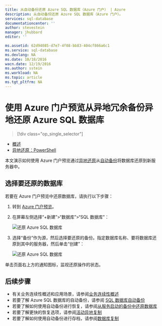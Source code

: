 ```yaml
---
title: 从自动备份还原 Azure SQL 数据库（Azure 门户） | Azure
description: 从自动备份还原 Azure SQL 数据库（Azure 门户）。
services: sql-database
documentationcenter: ''
author: stevestein
manager: jhubbard
editor: ''

ms.assetid: 62d94085-d7e7-4f08-bb83-404cf866a6c1
ms.service: sql-database
ms.devlang: NA
ms.date: 10/18/2016
wacn.date: 12/19/2016
ms.author: sstein
ms.workload: NA
ms.topic: article
ms.tgt_pltfrm: NA
---
```


# 使用 Azure 门户预览从异地冗余备份异地还原 Azure SQL 数据库

> [!div class="op_single_selector"]
- [概述](./sql-database-recovery-using-backups.md#geo-restore)
- [异地还原：PowerShell](./sql-database-geo-restore-powershell.md)

本文演示如何使用 Azure 门户预览通过[异地还原](./sql-database-recovery-using-backups.md#geo-restore)从[自动备份](./sql-database-automated-backups.md)将数据库还原到新服务器中。

## 选择要还原的数据库
若要在 Azure 门户预览中还原数据库，请执行以下步骤：

1. 转到 [Azure 门户预览](https://portal.azure.cn)。
2. 在屏幕左侧选择“+新建”>“数据库”>“SQL 数据库”：

   ![还原 Azure SQL 数据库](./media/sql-database-geo-restore-portal/new-sql-database.png)  

3. 选择“备份”作为源，然后选择要还原的备份。指定数据库名称、要将数据库还原到其中的服务器，然后单击“创建”：

   ![还原 Azure SQL 数据库](./media/sql-database-geo-restore-portal/geo-restore.png)  

单击页面右上方的通知图标，监视还原操作的状态。

## 后续步骤
- 有关业务连续性概述和应用场景，请参阅[业务连续性概述](./sql-database-business-continuity.md)
- 若要了解 Azure SQL 数据库的自动备份，请参阅 [SQL 数据库自动备份](./sql-database-automated-backups.md)
- 若要了解如何使用自动备份进行恢复，请参阅[从服务启动的备份中还原数据库](./sql-database-recovery-using-backups.md)
- 若要了解更快的恢复选项，请参阅[活动异地复制](./sql-database-geo-replication-overview.md)
- 若要了解如何使用自动备份进行存档，请参阅[数据库复制](./sql-database-copy.md)

<!---HONumber=Mooncake_1212_2016-->